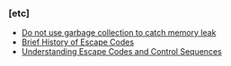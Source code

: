 ### [etc]
* [Do not use garbage collection to catch memory leak](https://blog.seulgi.dev/2019/04/do-not-use-garbage-collection-to-catch-memory-leak.html)
* [Brief History of Escape Codes](https://blog.seulgi.dev/2023/03/brief-history-of-escape-codes.html)
* [Understanding Escape Codes and Control Sequences](https://blog.seulgi.dev/2023/03/escape-codes.html)
